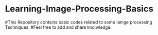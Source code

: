 # Learning-Image-Processing-Basics
#This Repository contains basic codes related to some Iamge processing Techniques.
#Feel free to add and share knoiwledge.

